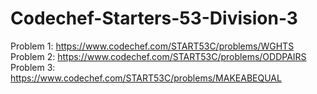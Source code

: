 # Codechef-Starters-53-Division-3
Problem 1: https://www.codechef.com/START53C/problems/WGHTS  
Problem 2: https://www.codechef.com/START53C/problems/ODDPAIRS  
Problem 3: https://www.codechef.com/START53C/problems/MAKEABEQUAL
